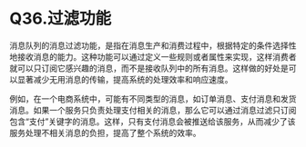 #  Q36.过滤功能

消息队列的消息过滤功能，是指在消息生产和消费过程中，根据特定的条件选择性地接收消息的能力。这种功能可以通过定义一些规则或者属性来实现，这样消费者就可以只订阅它感兴趣的消息，而不是接收队列中的所有消息。这样做的好处是可以显著减少无用消息的传输，提高系统的处理效率和响应速度。

例如，在一个电商系统中，可能有不同类型的消息，如订单消息、支付消息和发货消息。如果一个服务只负责处理支付相关的消息，那么它可以通过消息过滤只订阅包含“支付”关键字的消息。这样，只有支付消息会被推送给该服务，从而减少了该服务处理不相关消息的负担，提高了整个系统的效率。